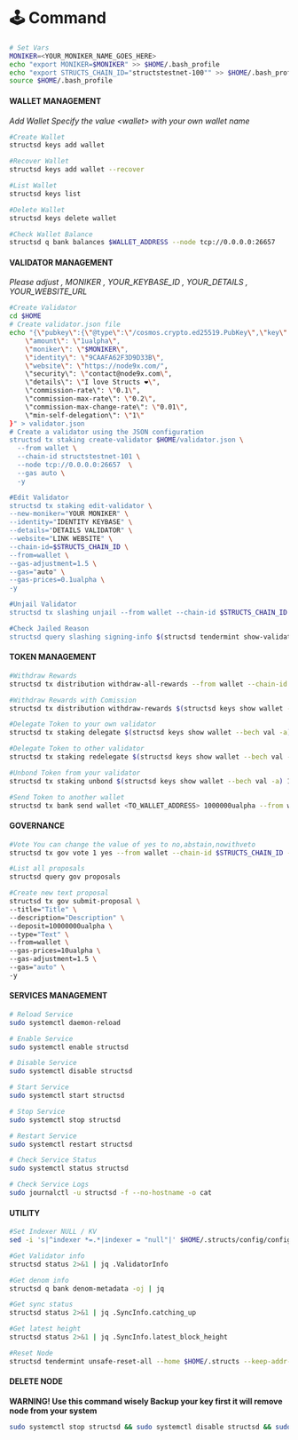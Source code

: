 # 🕹️ Command

```bash
# Set Vars
MONIKER=<YOUR_MONIKER_NAME_GOES_HERE>
echo "export MONIKER=$MONIKER" >> $HOME/.bash_profile
echo "export STRUCTS_CHAIN_ID="structstestnet-100"" >> $HOME/.bash_profile
source $HOME/.bash_profile
```

#### WALLET MANAGEMENT <a href="#wallet-management" id="wallet-management"></a>

_Add Wallet Specify the value \<wallet> with your own wallet name_

```bash
#Create Wallet
structsd keys add wallet

#Recover Wallet
structsd keys add wallet --recover

#List Wallet
structsd keys list

#Delete Wallet
structsd keys delete wallet

#Check Wallet Balance
structsd q bank balances $WALLET_ADDRESS --node tcp://0.0.0.0:26657
```

#### VALIDATOR MANAGEMENT <a href="#validator-management" id="validator-management"></a>

_Please adjust , MONIKER , YOUR\_KEYBASE\_ID , YOUR\_DETAILS , YOUR\_WEBSITE\_URL_

```bash
#Create Validator
cd $HOME
# Create validator.json file
echo "{\"pubkey\":{\"@type\":\"/cosmos.crypto.ed25519.PubKey\",\"key\":\"$(structsd comet show-validator | grep -Po '\"key\":\s*\"\K[^"]*')\"},
    \"amount\": \"1ualpha\",
    \"moniker\": \"$MONIKER\",
    \"identity\": \"9CAAFA62F3D9D33B\",
    \"website\": \"https://node9x.com/",
    \"security\": \"contact@node9x.com\",
    \"details\": \"I love Structs ❤️\",
    \"commission-rate\": \"0.1\",
    \"commission-max-rate\": \"0.2\",
    \"commission-max-change-rate\": \"0.01\",
    \"min-self-delegation\": \"1\"
}" > validator.json
# Create a validator using the JSON configuration
structsd tx staking create-validator $HOME/validator.json \
  --from wallet \
  --chain-id structstestnet-101 \
  --node tcp://0.0.0.0:26657  \
  --gas auto \
  -y

#Edit Validator
structsd tx staking edit-validator \
--new-moniker="YOUR MONIKER" \
--identity="IDENTITY KEYBASE" \
--details="DETAILS VALIDATOR" \
--website="LINK WEBSITE" \
--chain-id=$STRUCTS_CHAIN_ID \
--from=wallet \
--gas-adjustment=1.5 \
--gas="auto" \
--gas-prices=0.1ualpha \
-y

#Unjail Validator
structsd tx slashing unjail --from wallet --chain-id $STRUCTS_CHAIN_ID --gas-adjustment 1.5 --gas auto --gas-prices 0.1ualpha --node tcp://0.0.0.0:26657 -y

#Check Jailed Reason
structsd query slashing signing-info $(structsd tendermint show-validator)
```

#### TOKEN MANAGEMENT <a href="#token-management" id="token-management"></a>

```bash
#Withdraw Rewards
structsd tx distribution withdraw-all-rewards --from wallet --chain-id $STRUCTS_CHAIN_ID --gas-adjustment 1.5 --gas auto --gas-prices 10alpha -y

#Withdraw Rewards with Comission
structsd tx distribution withdraw-rewards $(structsd keys show wallet --bech val -a) --commission --from wallet --chain-id $STRUCTS_CHAIN_ID --gas-adjustment 1.5 --gas auto --gas-prices 10ualpha -y

#Delegate Token to your own validator
structsd tx staking delegate $(structsd keys show wallet --bech val -a) 1000000alpha --from wallet --chain-id $STRUCTS_CHAIN_ID --gas-adjustment 1.5 --gas auto --gas-prices 10ualpha -y

#Delegate Token to other validator
structsd tx staking redelegate $(structsd keys show wallet --bech val -a) <TO_VALOPER_ADDRESS> 1000000alpha --from wallet --chain-id $STRUCTS_CHAIN_ID --gas-adjustment 1.5 --gas auto --gas-prices 10ualpha -y

#Unbond Token from your validator
structsd tx staking unbond $(structsd keys show wallet --bech val -a) 1000000alpha --from wallet --chain-id $STRUCTS_CHAIN_ID --gas-adjustment 1.5 --gas auto --gas-prices 10ualpha -y

#Send Token to another wallet
structsd tx bank send wallet <TO_WALLET_ADDRESS> 1000000ualpha --from wallet --chain-id $STRUCTS_CHAIN_ID --gas-adjustment 1.5 --gas auto --gas-prices 10ualpha -y
```

#### GOVERNANCE <a href="#governance" id="governance"></a>

```bash
#Vote You can change the value of yes to no,abstain,nowithveto
structsd tx gov vote 1 yes --from wallet --chain-id $STRUCTS_CHAIN_ID --gas-adjustment 1.5 --gas auto --gas-prices 10ualpha -y

#List all proposals
structsd query gov proposals

#Create new text proposal
structsd tx gov submit-proposal \
--title="Title" \
--description="Description" \
--deposit=10000000ualpha \
--type="Text" \
--from=wallet \
--gas-prices=10ualpha \ 
--gas-adjustment=1.5 \
--gas="auto" \
-y 
```

#### SERVICES MANAGEMENT <a href="#services-management" id="services-management"></a>

```bash
# Reload Service
sudo systemctl daemon-reload

# Enable Service
sudo systemctl enable structsd

# Disable Service
sudo systemctl disable structsd

# Start Service
sudo systemctl start structsd

# Stop Service
sudo systemctl stop structsd

# Restart Service
sudo systemctl restart structsd

# Check Service Status
sudo systemctl status structsd

# Check Service Logs
sudo journalctl -u structsd -f --no-hostname -o cat
```

#### UTILITY <a href="#utility" id="utility"></a>

```bash
#Set Indexer NULL / KV
sed -i 's|^indexer *=.*|indexer = "null"|' $HOME/.structs/config/config.toml

#Get Validator info
structsd status 2>&1 | jq .ValidatorInfo

#Get denom info
structsd q bank denom-metadata -oj | jq

#Get sync status
structsd status 2>&1 | jq .SyncInfo.catching_up

#Get latest height
structsd status 2>&1 | jq .SyncInfo.latest_block_height

#Reset Node
structsd tendermint unsafe-reset-all --home $HOME/.structs --keep-addr-book
```

#### DELETE NODE <a href="#delete-node" id="delete-node"></a>

**WARNING! Use this command wisely Backup your key first it will remove node from your system**

```bash
sudo systemctl stop structsd && sudo systemctl disable structsd && sudo rm /etc/systemd/system/structsd.service && sudo systemctl daemon-reload && sudo rm -rf $(which structsd) && rm -rf $HOME/.structs && rm -rf $HOME/structsd
```
